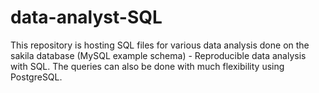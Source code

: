 # data-analyst-SQL
This repository is hosting SQL files for various data analysis done on the sakila database (MySQL example schema) - Reproducible data analysis with SQL.
The queries can also be done with much flexibility using PostgreSQL.
